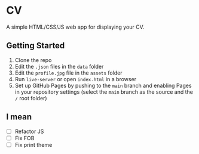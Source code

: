 # CV

A simple HTML/CSS/JS web app for displaying your CV.

## Getting Started

1.  Clone the repo
2.  Edit the `.json` files in the `data` folder
2.  Edit the `profile.jpg` file in the `assets` folder
4.  Run `live-server` or open `index.html` in a browser
5.  Set up GitHub Pages by pushing to the `main` branch and enabling Pages in your repository settings (select the `main` branch as the source and the `/` root folder)

## I mean
- [ ] Refactor JS
- [ ] Fix FOB
- [ ] Fix print theme